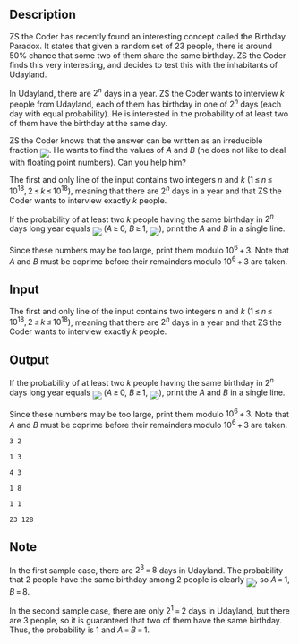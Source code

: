 ## Description

<div><p>ZS the Coder has recently found an interesting concept called the Birthday Paradox. It states that given a random set of <span class="tex-span">23</span> people, there is around <span class="tex-span">50%</span> chance that some two of them share the same birthday. ZS the Coder finds this very interesting, and decides to test this with the inhabitants of Udayland.</p><p>In Udayland, there are <span class="tex-span">2<sup class="upper-index"><i>n</i></sup></span> days in a year. ZS the Coder wants to interview <span class="tex-span"><i>k</i></span> people from Udayland, each of them has birthday in one of <span class="tex-span">2<sup class="upper-index"><i>n</i></sup></span> days (each day with equal probability). He is interested in the probability of at least two of them have the birthday at the same day. </p><p>ZS the Coder knows that the answer can be written as an irreducible fraction <img align="middle" class="tex-formula" src="file://xbC195cy.png" style="max-width: 100.0%;max-height: 100.0%;">. He wants to find the values of <span class="tex-span"><i>A</i></span> and <span class="tex-span"><i>B</i></span> (he does not like to deal with floating point numbers). Can you help him?</p></div><div class="input-specification"><p>The first and only line of the input contains two integers <span class="tex-span"><i>n</i></span> and <span class="tex-span"><i>k</i></span> <span class="tex-span">(1 ≤ <i>n</i> ≤ 10<sup class="upper-index">18</sup>, 2 ≤ <i>k</i> ≤ 10<sup class="upper-index">18</sup>)</span>, meaning that there are <span class="tex-span">2<sup class="upper-index"><i>n</i></sup></span> days in a year and that ZS the Coder wants to interview exactly <span class="tex-span"><i>k</i></span> people.</p></div><div class="output-specification"><p>If the probability of at least two <span class="tex-span"><i>k</i></span> people having the same birthday in <span class="tex-span">2<sup class="upper-index"><i>n</i></sup></span> days long year equals <img align="middle" class="tex-formula" src="file://jVU4SFwJ.png" style="max-width: 100.0%;max-height: 100.0%;"> (<span class="tex-span"><i>A</i> ≥ 0</span>, <span class="tex-span"><i>B</i> ≥ 1</span>, <img align="middle" class="tex-formula" src="file://NxW8WcU0.png" style="max-width: 100.0%;max-height: 100.0%;">), print the <span class="tex-span"><i>A</i></span> and <span class="tex-span"><i>B</i></span> in a single line.</p><p>Since these numbers may be too large, print them modulo <span class="tex-span">10<sup class="upper-index">6</sup> + 3</span>. Note that <span class="tex-span"><i>A</i></span> and <span class="tex-span"><i>B</i></span> must be coprime <span class="tex-font-style-bf">before</span> their remainders modulo <span class="tex-span">10<sup class="upper-index">6</sup> + 3</span> are taken.</p></div>

## Input

<p>The first and only line of the input contains two integers <span class="tex-span"><i>n</i></span> and <span class="tex-span"><i>k</i></span> <span class="tex-span">(1 ≤ <i>n</i> ≤ 10<sup class="upper-index">18</sup>, 2 ≤ <i>k</i> ≤ 10<sup class="upper-index">18</sup>)</span>, meaning that there are <span class="tex-span">2<sup class="upper-index"><i>n</i></sup></span> days in a year and that ZS the Coder wants to interview exactly <span class="tex-span"><i>k</i></span> people.</p>

## Output

<p>If the probability of at least two <span class="tex-span"><i>k</i></span> people having the same birthday in <span class="tex-span">2<sup class="upper-index"><i>n</i></sup></span> days long year equals <img align="middle" class="tex-formula" src="file://jVU4SFwJ.png" style="max-width: 100.0%;max-height: 100.0%;"> (<span class="tex-span"><i>A</i> ≥ 0</span>, <span class="tex-span"><i>B</i> ≥ 1</span>, <img align="middle" class="tex-formula" src="file://NxW8WcU0.png" style="max-width: 100.0%;max-height: 100.0%;">), print the <span class="tex-span"><i>A</i></span> and <span class="tex-span"><i>B</i></span> in a single line.</p><p>Since these numbers may be too large, print them modulo <span class="tex-span">10<sup class="upper-index">6</sup> + 3</span>. Note that <span class="tex-span"><i>A</i></span> and <span class="tex-span"><i>B</i></span> must be coprime <span class="tex-font-style-bf">before</span> their remainders modulo <span class="tex-span">10<sup class="upper-index">6</sup> + 3</span> are taken.</p>





```input1
3 2

```




```input2
1 3

```




```input3
4 3

```




```output1
1 8
```




```output2
1 1
```




```output3
23 128
```



## Note

<p>In the first sample case, there are <span class="tex-span">2<sup class="upper-index">3</sup> = 8</span> days in Udayland. The probability that <span class="tex-span">2</span> people have the same birthday among <span class="tex-span">2</span> people is clearly <img align="middle" class="tex-formula" src="file://4JB8KCbb.png" style="max-width: 100.0%;max-height: 100.0%;">, so <span class="tex-span"><i>A</i> = 1</span>, <span class="tex-span"><i>B</i> = 8</span>.</p><p>In the second sample case, there are only <span class="tex-span">2<sup class="upper-index">1</sup> = 2</span> days in Udayland, but there are <span class="tex-span">3</span> people, so it is guaranteed that two of them have the same birthday. Thus, the probability is <span class="tex-span">1</span> and <span class="tex-span"><i>A</i> = <i>B</i> = 1</span>.</p>
